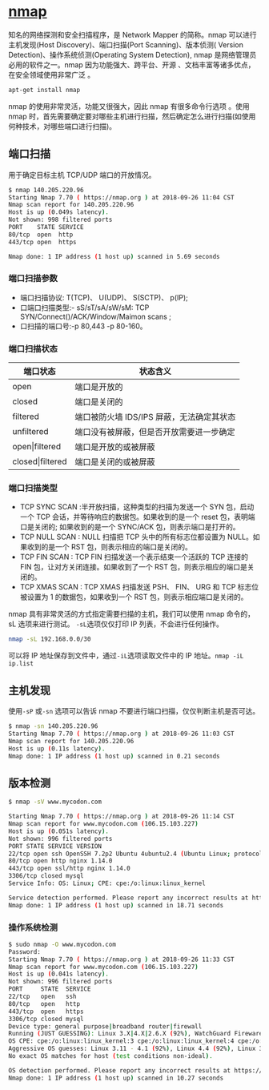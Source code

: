 # [nmap](https://nmap.org/man/zh/index.html)

知名的网络探测和安全扫描程序，是 Network Mapper 的简称。nmap 可以进行主机发现(Host Discovery)、端口扫描(Port Scanning)、版本侦测( Version Detection)、操作系统侦测(Operating System Detection), nmap 是网络管理员必用的软件之一。nmap 因为功能强大、跨平台、开源 、文档丰富等诸多优点，在安全领域使用非常广泛 。

```bash
apt-get install nmap
```

nmap 的使用非常灵活，功能又很强大，因此 nmap 有很多命令行选项 。使用 nmap 时，首先需要确定要对哪些主机进行扫描，然后确定怎么进行扫描(如使用何种技术，对哪些端口进行扫描)。

## 端口扫描

用于确定目标主机 TCP/UDP 端口的开放情况。

```bash
$ nmap 140.205.220.96
Starting Nmap 7.70 ( https://nmap.org ) at 2018-09-26 11:04 CST
Nmap scan report for 140.205.220.96
Host is up (0.049s latency).
Not shown: 998 filtered ports
PORT    STATE SERVICE
80/tcp  open  http
443/tcp open  https

Nmap done: 1 IP address (1 host up) scanned in 5.69 seconds
```

### 端口扫描参数

- 端口扫描协议: T(TCP)、 U(UDP)、 S(SCTP)、 p(IP);
- 口端口扫描类型:- sS/sT/sA/sW/sM: TCP SYN/Connect()/ACK/Window/Maimon scans ;
- 口扫描的端口号:-p 80,443 -p 80-160。

### 端口扫描状态

| 端口状态         | 状态含义                                  |
| ---------------- | ----------------------------------------- |
| open             | 端口是开放的                              |
| closed           | 端口是关闭的                              |
| filtered         | 端口被防火墙 IDS/IPS 屏蔽，无法确定其状态 |
| unfiltered       | 端口没有被屏蔽，但是否开放需要进一步确定  |
| open\|filtered   | 端口是开放的或被屏蔽                      |
| closed\|filtered | 端口是关闭的或被屏蔽                      |

### 端口扫描类型

- TCP SYNC SCAN :半开放扫描，这种类型的扫描为发送一个 SYN 包，启动一个 TCP 会话，并等待响应的数据包。如果收到的是一个 reset 包，表明端口是关闭的; 如果收到的是一个 SYNC/ACK 包，则表示端口是打开的。
- TCP NULL SCAN : NULL 扫描把 TCP 头中的所有标志位都设置为 NULL。如果收到的是一个 RST 包，则表示相应的端口是关闭的。
- TCP FIN SCAN : TCP FIN 扫描发送一个表示结束一个活跃的 TCP 连接的 FIN 包，让对方关闭连接。如果收到了一个 RST 包，则表示相应的端口是关闭的。
- TCP XMAS SCAN : TCP XMAS 扫描发送 PSH、 FIN、 URG 和 TCP 标志位被设置为 1 的数据包，如果收到一个 RST 包，则表示相应端口是关闭的。

nmap 具有非常灵活的方式指定需要扫描的主机，我们可以使用 nmap 命令的，sL 选项来进行测试。 `-sL`选项仅仅打印 IP 列表，不会进行任何操作。

```bash
nmap -sL 192.168.0.0/30
```

可以将 IP 地址保存到文件中，通过`-iL`选项读取文件中的 IP 地址。`nmap -iL ip.list`

## 主机发现

使用`-sP` 或`-sn` 选项可以告诉 nmap 不要进行端口扫描，仅仅判断主机是否可达。

```bash
$ nmap -sn 140.205.220.96
Starting Nmap 7.70 ( https://nmap.org ) at 2018-09-26 11:03 CST
Nmap scan report for 140.205.220.96
Host is up (0.11s latency).
Nmap done: 1 IP address (1 host up) scanned in 0.21 seconds
```

## 版本检测

```bash
$ nmap -sV www.mycodon.com

Starting Nmap 7.70 ( https://nmap.org ) at 2018-09-26 11:14 CST
Nmap scan report for www.mycodon.com (106.15.103.227)
Host is up (0.051s latency).
Not shown: 996 filtered ports
PORT STATE SERVICE VERSION
22/tcp open ssh OpenSSH 7.2p2 Ubuntu 4ubuntu2.4 (Ubuntu Linux; protocol 2.0)
80/tcp open http nginx 1.14.0
443/tcp open ssl/http nginx 1.14.0
3306/tcp closed mysql
Service Info: OS: Linux; CPE: cpe:/o:linux:linux_kernel

Service detection performed. Please report any incorrect results at https://nmap.org/submit/ .
Nmap done: 1 IP address (1 host up) scanned in 18.71 seconds
```

### 操作系统检测

```bash
$ sudo nmap -O www.mycodon.com
Password:
Starting Nmap 7.70 ( https://nmap.org ) at 2018-09-26 11:33 CST
Nmap scan report for www.mycodon.com (106.15.103.227)
Host is up (0.041s latency).
Not shown: 996 filtered ports
PORT     STATE  SERVICE
22/tcp   open   ssh
80/tcp   open   http
443/tcp  open   https
3306/tcp closed mysql
Device type: general purpose|broadband router|firewall
Running (JUST GUESSING): Linux 3.X|4.X|2.6.X (92%), WatchGuard Fireware 11.X (86%), IPFire 2.X (86%)
OS CPE: cpe:/o:linux:linux_kernel:3 cpe:/o:linux:linux_kernel:4 cpe:/o:linux:linux_kernel:2.6.32 cpe:/o:watchguard:fireware:11.8 cpe:/o:ipfire:ipfire:2.11
Aggressive OS guesses: Linux 3.11 - 4.1 (92%), Linux 4.4 (92%), Linux 3.16 (91%), Linux 3.10 - 3.16 (90%), Linux 3.13 (89%), Linux 2.6.32 (87%), Linux 4.0 (87%), Linux 3.10 - 3.12 (86%), Linux 3.2 - 3.8 (86%), Linux 3.8 (86%)
No exact OS matches for host (test conditions non-ideal).

OS detection performed. Please report any incorrect results at https://nmap.org/submit/ .
Nmap done: 1 IP address (1 host up) scanned in 10.27 seconds
```
